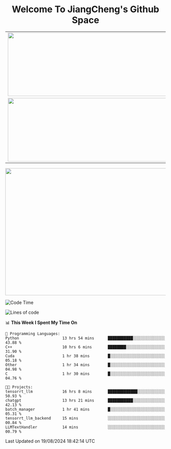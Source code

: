 <h1 align="center">Welcome To JiangCheng's Github Space</h1>

<table align="center" frame="void" rules="none" >
  <tr>
    <td>
      <div align="center"> <img height="200px" width="500px"  src="https://github-readme-stats.vercel.app/api?username=thisjiang&hide_title=true&hide_border=true&layout=compact&show_icons=trueline_height=21&text_color=000&icon_color=000&bg_color=0,ea6161,ffc64d,fffc4d,52fa5a&theme=graywhite" /> </div>
    </td>
    <td>
      <div align="center"> <img height="200px" width="500px" src="https://github-readme-stats.vercel.app/api/top-langs/?username=thisjiang&hide_title=true&hide_border=true&layout=compact&langs_count=6&text_color=000&icon_color=fff&bg_color=0,52fa5a,4dfcff,c64dff&theme=graywhite" /> </div>
    </td>
  </tr>
  <tr>
    <td>
      <div align="center"> <img height="200px" width="500px" src="https://github-readme-streak-stats.herokuapp.com/?user=thisjiang&hide_title=true&hide_border=true&layout=compact&langs_count=6" /> </div>
    </td>
    <td>
      <div align="center"> 
      <a href="https://github.com/" target="_blank"><img style="margin: 10px" src="https://profilinator.rishav.dev/skills-assets/git-scm-icon.svg" alt="Git" height="50" /></a>  
      <a href="https://www.linux.org/" target="_blank"><img style="margin: 10px" src="https://profilinator.rishav.dev/skills-assets/linux-original.svg" alt="Linux" height="50" /></a>  
      <a href="https://www.gnu.org/software/bash/" target="_blank"><img style="margin: 10px" src="https://profilinator.rishav.dev/skills-assets/gnu_bash-icon.svg" alt="Bash" height="50" /></a>  
      </div>
    </td>
  </tr>
</table>

<div align="center"> <img height="400px" width="1000px" src="https://github-readme-activity-graph.cyclic.app/graph?username=thisjiang&theme=react&hide_title=true&hide_border=true&layout=compact&langs_count=6" /> </div></td>

<!--START_SECTION:waka-->
![Code Time](http://img.shields.io/badge/Code%20Time-1%2C641%20hrs%2037%20mins-blue)

![Lines of code](https://img.shields.io/badge/From%20Hello%20World%20I%27ve%20Written-218.2%20thousand%20lines%20of%20code-blue)

📊 **This Week I Spent My Time On** 

```text
💬 Programming Languages: 
Python                   13 hrs 54 mins      ███████████░░░░░░░░░░░░░░   43.88 % 
C++                      10 hrs 6 mins       ████████░░░░░░░░░░░░░░░░░   31.90 % 
Cuda                     1 hr 38 mins        █░░░░░░░░░░░░░░░░░░░░░░░░   05.18 % 
Other                    1 hr 34 mins        █░░░░░░░░░░░░░░░░░░░░░░░░   04.98 % 
C                        1 hr 30 mins        █░░░░░░░░░░░░░░░░░░░░░░░░   04.76 % 

🐱‍💻 Projects: 
tensorrt_llm             16 hrs 8 mins       █████████████░░░░░░░░░░░░   50.93 % 
chatgpt                  13 hrs 21 mins      ███████████░░░░░░░░░░░░░░   42.13 % 
batch_manager            1 hr 41 mins        █░░░░░░░░░░░░░░░░░░░░░░░░   05.31 % 
tensorrt_llm_backend     15 mins             ░░░░░░░░░░░░░░░░░░░░░░░░░   00.84 % 
LLMTextHandler           14 mins             ░░░░░░░░░░░░░░░░░░░░░░░░░   00.79 % 
```


 Last Updated on 19/08/2024 18:42:14 UTC
<!--END_SECTION:waka-->
